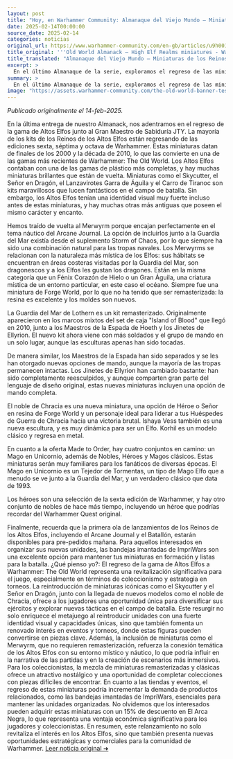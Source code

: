 ```yaml
---
layout: post
title: "Hoy, en Warhammer Community: Almanaque del Viejo Mundo – Miniaturas de los Reinos de los Altos Elfos - Comunidad Warhammer"
date: 2025-02-14T00:00:00
source_date: 2025-02-14
categories: noticias
original_url: https://www.warhammer-community.com/en-gb/articles/u9h0019a/old-world-almanack-high-elf-realms-miniatures/
title_original: '''Old World Almanack – High Elf Realms miniatures - Warhammer Community'''
title_translated: "Almanaque del Viejo Mundo – Miniaturas de los Reinos de los Altos Elfos - Comunidad Warhammer"
excerpt: >
  En el último Almanaque de la serie, exploramos el regreso de las miniaturas de los Altos Elfos con el Alto Maestro JTY. Este lanzamiento trae de vuelta kits icónicos de las ediciones 6ª, 7ª y 8ª de Warhammer, como el Skycutter y el Lord en Dragón. Además, se reintroducen figuras clásicas como el Merwyrm, que encaja perfectamente en el tema náutico del Arcane Journal. Con nuevas opciones de mando y miniaturas remasterizadas, esta colección promete enriquecer el mundo de The Old World con su fuerte identidad visual y su encanto atemporal. ¡Prepárate para sumergirte en la magia de los Altos Elfos!
summary: >
  En el último Almanaque de la serie, exploramos el regreso de las miniaturas de los Altos Elfos con el Alto Maestro JTY. Este lanzamiento trae de vuelta kits icónicos de las ediciones 6ª, 7ª y 8ª de Warhammer, como el Skycutter y el Lord en Dragón. Además, se reintroducen figuras clásicas como el Merwyrm, que encaja perfectamente en el tema náutico del Arcane Journal. Con nuevas opciones de mando y miniaturas remasterizadas, esta colección promete enriquecer el mundo de The Old World con su fuerte identidad visual y su encanto atemporal. ¡Prepárate para sumergirte en la magia de los Altos Elfos!
image: "https://assets.warhammer-community.com/the-old-world-banner-test.jpg"
---
```


*Publicado originalmente el 14-feb-2025.*

En la última entrega de nuestro Almanack, nos adentramos en el regreso de la gama de Altos Elfos junto al Gran Maestro de Sabiduría JTY. La mayoría de los kits de los Reinos de los Altos Elfos están regresando de las ediciones sexta, séptima y octava de Warhammer. Estas miniaturas datan de finales de los 2000 y la década de 2010, lo que las convierte en una de las gamas más recientes de Warhammer: The Old World. Los Altos Elfos contaban con una de las gamas de plástico más completas, y hay muchas miniaturas brillantes que están de vuelta. Miniaturas como el Skycutter, el Señor en Dragón, el Lanzavirotes Garra de Águila y el Carro de Tiranoc son kits maravillosos que lucen fantásticos en el campo de batalla. Sin embargo, los Altos Elfos tenían una identidad visual muy fuerte incluso antes de estas miniaturas, y hay muchas otras más antiguas que poseen el mismo carácter y encanto.

Hemos traído de vuelta al Merwyrm porque encajan perfectamente en el tema náutico del Arcane Journal. La opción de incluirlos junto a la Guardia del Mar existía desde el suplemento Storm of Chaos, por lo que siempre ha sido una combinación natural para las tropas navales. Los Merwyrms se relacionan con la naturaleza más mística de los Elfos: sus hábitats se encuentran en áreas costeras visitadas por la Guardia del Mar, son dragonescos y a los Elfos les gustan los dragones. Están en la misma categoría que un Fénix Corazón de Hielo o un Gran Águila, una criatura mística de un entorno particular, en este caso el océano. Siempre fue una miniatura de Forge World, por lo que no ha tenido que ser remasterizada: la resina es excelente y los moldes son nuevos.

La Guardia del Mar de Lothern es un kit remasterizado. Originalmente aparecieron en los marcos mixtos del set de caja "Island of Blood" que llegó en 2010, junto a los Maestros de la Espada de Hoeth y los Jinetes de Ellyrion. El nuevo kit ahora viene con más soldados y el grupo de mando en un solo lugar, aunque las esculturas apenas han sido tocadas.

De manera similar, los Maestros de la Espada han sido separados y se les han otorgado nuevas opciones de mando, aunque la mayoría de las tropas permanecen intactas. Los Jinetes de Ellyrion han cambiado bastante: han sido completamente reesculpidos, y aunque comparten gran parte del lenguaje de diseño original, estas nuevas miniaturas incluyen una opción de mando completa.

El noble de Chracia es una nueva miniatura, una opción de Héroe o Señor en resina de Forge World y un personaje ideal para liderar a tus Huéspedes de Guerra de Chracia hacia una victoria brutal. Ishaya Vess también es una nueva escultura, y es muy dinámica para ser un Elfo. Korhil es un modelo clásico y regresa en metal.

En cuanto a la oferta Made to Order, hay cuatro conjuntos en camino: un Mago en Unicornio, además de Nobles, Héroes y Magos clásicos. Estas miniaturas serán muy familiares para los fanáticos de diversas épocas. El Mago en Unicornio es un Tejedor de Tormentas, un tipo de Mago Elfo que a menudo se ve junto a la Guardia del Mar, y un verdadero clásico que data de 1993.

Los héroes son una selección de la sexta edición de Warhammer, y hay otro conjunto de nobles de hace más tiempo, incluyendo un héroe que podrías recordar del Warhammer Quest original.

Finalmente, recuerda que la primera ola de lanzamientos de los Reinos de los Altos Elfos, incluyendo el Arcane Journal y el Batallón, estarán disponibles para pre-pedidos mañana. Para aquellos interesados en organizar sus nuevas unidades, las bandejas imantadas de ImpriWars son una excelente opción para mantener tus miniaturas en formación y listas para la batalla.
¿Qué pienso yo?: El regreso de la gama de Altos Elfos a Warhammer: The Old World representa una revitalización significativa para el juego, especialmente en términos de coleccionismo y estrategia en torneos. La reintroducción de miniaturas icónicas como el Skycutter y el Señor en Dragón, junto con la llegada de nuevos modelos como el noble de Chracia, ofrece a los jugadores una oportunidad única para diversificar sus ejércitos y explorar nuevas tácticas en el campo de batalla. Este resurgir no solo enriquece el metajuego al reintroducir unidades con una fuerte identidad visual y capacidades únicas, sino que también fomenta un renovado interés en eventos y torneos, donde estas figuras pueden convertirse en piezas clave. Además, la inclusión de miniaturas como el Merwyrm, que no requieren remasterización, refuerza la conexión temática de los Altos Elfos con su entorno místico y náutico, lo que podría influir en la narrativa de las partidas y en la creación de escenarios más inmersivos. Para los coleccionistas, la mezcla de miniaturas remasterizadas y clásicas ofrece un atractivo nostálgico y una oportunidad de completar colecciones con piezas difíciles de encontrar. En cuanto a las tiendas y eventos, el regreso de estas miniaturas podría incrementar la demanda de productos relacionados, como las bandejas imantadas de ImpriWars, esenciales para mantener las unidades organizadas. No olvidemos que los interesados pueden adquirir estas miniaturas con un 15% de descuento en El Arca Negra, lo que representa una ventaja económica significativa para los jugadores y coleccionistas. En resumen, este relanzamiento no solo revitaliza el interés en los Altos Elfos, sino que también presenta nuevas oportunidades estratégicas y comerciales para la comunidad de Warhammer.
[Leer noticia original ➜](https://www.warhammer-community.com/en-gb/articles/u9h0019a/old-world-almanack-high-elf-realms-miniatures/)
